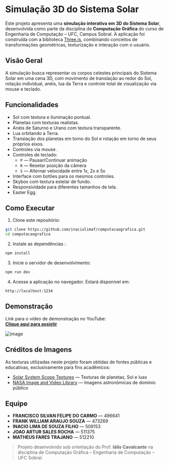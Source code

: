 # Simulação 3D do Sistema Solar

Este projeto apresenta uma **simulação interativa em 3D do Sistema Solar**, desenvolvida como parte da disciplina de **Computação Gráfica** do curso de Engenharia de Computação – UFC, Campus Sobral. A aplicação foi construída com a biblioteca [Three.js](https://threejs.org/), combinando conceitos de transformações geométricas, texturização e interação com o usuário.

## Visão Geral

A simulação busca representar os corpos celestes principais do Sistema Solar em uma cena 3D, com movimento de translação ao redor do Sol, rotação individual, anéis, lua da Terra e controle total de visualização via mouse e teclado.

## Funcionalidades

- Sol com textura e iluminação pontual.
- Planetas com texturas realistas.
- Anéis de Saturno e Urano com textura transparente.
- Lua orbitando a Terra.
- Translação dos planetas em torno do Sol e rotação em torno de seus próprios eixos.
- Controles via mouse .
- Controles de teclado:
  - `P` — Pausar/Continuar animação
  - `R` — Resetar posição da câmera
  - `S` — Alternar velocidade entre 1x, 2x e 5x
- Interface com botões para os mesmos controles.
- Skybox com textura estelar de fundo.
- Responsividade para diferentes tamanhos de tela.
- Easter Egg.

## Como Executar


1. Clone este repositório:

```bash
git clone https://github.com/inaciolimaf/computacaografica.git
cd computacaografica
```

2. Instale as dependências :

```bash
npm install
```

3. Inicie o servidor de desenvolvimento:

```bash
npm run dev
```

4. Acesse a aplicação no navegador. Estará disponível em:

```
http://localhost:1234
```


## Demonstração

Link para o vídeo de demonstração no YouTube:  
[**Clique aqui para assistir**](https://youtu.be/seu-link-aqui)

![image](https://github.com/user-attachments/assets/85c852b1-b1d4-4b59-9518-dab11d8798dc)


## Créditos de Imagens

As texturas utilizadas neste projeto foram obtidas de fontes públicas e educativas, exclusivamente para fins acadêmicos:

- [Solar System Scope Textures](https://www.solarsystemscope.com/textures) — Texturas de planetas, Sol e luas
- [NASA Image and Video Library](https://images.nasa.gov/) — Imagens astronômicas de domínio público


## Equipe

- **FRANCISCO SILVAN FELIPE DO CARMO** — 496641  
- **FRANK WILLIAM ARAUJO SOUZA** — 473269  
- **INACIO LIMA DE SOUZA FILHO** — 509153  
- **JOAO ARTUR SALES ROCHA** — 511375  
- **MATHEUS FARES TRAJANO** — 512210  

> Projeto desenvolvido sob orientação do Prof. **Iális Cavalcante** na disciplina de Computação Gráfica – Engenharia de Computação – UFC Sobral.
